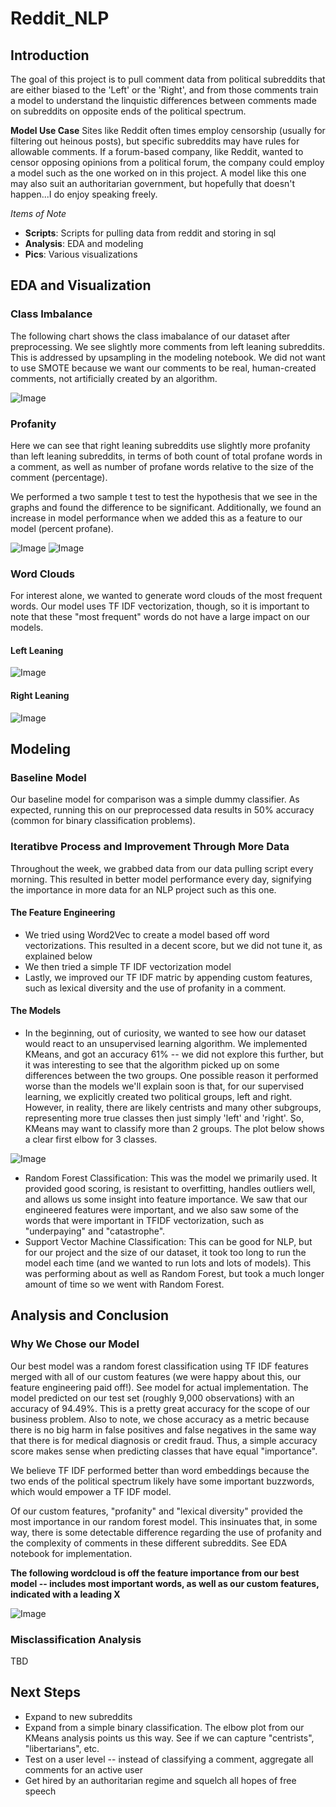 # Reddit_NLP

## Introduction

The goal of this project is to pull comment data from political subreddits that are either biased to the 'Left' or the 'Right', and from those comments train a model to understand the linquistic differences between comments made on subreddits on opposite ends of the political spectrum.

**Model Use Case**
Sites like Reddit often times employ censorship (usually for filtering out heinous posts), but specific subreddits may have rules for allowable comments. If a forum-based company, like Reddit, wanted to censor opposing opinions from a political forum, the company could employ a model such as the one worked on in this project. A model like this one may also suit an authoritarian government, but hopefully that doesn't happen...I do enjoy speaking freely.

*Items of Note*
  * **Scripts**: Scripts for pulling data from reddit and storing in sql
  * **Analysis**: EDA and modeling
  * **Pics**: Various visualizations
  
## EDA and Visualization

### Class Imbalance

The following chart shows the class imabalance of our dataset after preprocessing. We see slightly more comments from left leaning subreddits. This is addressed by upsampling in the modeling notebook. We did not want to use SMOTE because we want our comments to be real, human-created comments, not artificially created by an algorithm.

![Image](Pics/Class_Imbalance.png?raw=true)

### Profanity

Here we can see that right leaning subreddits use slightly more profanity than left leaning subreddits, in terms of both count of total profane words in a comment, as well as number of profane words relative to the size of the comment (percentage).

We performed a two sample t test to test the hypothesis that we see in the graphs and found the difference to be significant. Additionally, we found an increase in model performance when we added this as a feature to our model (percent profane).

![Image](Pics/Profanity_Violinplot.png?raw=true) 
![Image](Pics/Profanity.png?raw=true)

### Word Clouds

For interest alone, we wanted to generate word clouds of the most frequent words. Our model uses TF IDF vectorization, though, so it is important to note that these "most frequent" words do not have a large impact on our models. 
#### Left Leaning
![Image](Pics/left_wc_final.png?raw=true)

#### Right Leaning
![Image](Pics/right_wc_final.png?raw=true)


## Modeling

### Baseline Model

Our baseline model for comparison was a simple dummy classifier. As expected, running this on our preprocessed data results in 50% accuracy (common for binary classification problems).

### Iteratibve Process and Improvement Through More Data

Throughout the week, we grabbed data from our data pulling script every morning. This resulted in better model performance every day, signifying the importance in more data for an NLP project such as this one.

#### The Feature Engineering
 * We tried using Word2Vec to create a model based off word vectorizations. This resulted in a decent score, but we did not tune it, as explained below
 * We then tried a simple TF IDF vectorization model
 * Lastly, we improved our TF IDF matric by appending custom features, such as lexical diversity and the use of profanity in a comment.
 
#### The Models
 * In the beginning, out of curiosity, we wanted to see how our dataset would react to an unsupervised learning algorithm. We implemented KMeans, and got an accuracy 61% -- we did not explore this further, but it was interesting to see that the algorithm picked up on some differences between the two groups. One possible reason it performed worse than the models we'll explain soon is that, for our supervised learning, we explicitly created two political groups, left and right. However, in reality, there are likely centrists and many other subgroups, representing more true classes then just simply 'left' and 'right'. So, KMeans may want to classify more than 2 groups. The plot below shows a clear first elbow for 3 classes.
 
 ![Image](Pics/sil_score.png?raw=true)

 * Random Forest Classification: This was the model we primarily used. It provided good scoring, is resistant to overfitting, handles outliers well, and allows us some insight into feature importance. We saw that our engineered features were important, and we also saw some of the words that were important in TFIDF vectorization, such as "underpaying" and "catastrophe".
 * Support Vector Machine Classification: This can be good for NLP, but for our project and the size of our dataset, it took too long to run the model each time (and we wanted to run lots and lots of models). This was performing about as well as Random Forest, but took a much longer amount of time so we went with Random Forest.



## Analysis and Conclusion

### Why We Chose our Model

Our best model was a random forest classification using TF IDF features merged with all of our custom features (we were happy about this, our feature engineering paid off!). See model for actual implementation. The model predicted on our test set (roughly 9,000 observations) with an accuracy of 94.49%. This is a pretty great accuracy for the scope of our business problem. Also to note, we chose accuracy as a metric because there is no big harm in false positives and false negatives in the same way that there is for medical diagnosis or credit fraud. Thus, a simple accuracy score makes sense when predicting classes that have equal "importance". 

We believe TF IDF performed better than word embeddings because the two ends of the political spectrum likely have some important buzzwords, which would empower a TF IDF model.

Of our custom features, "profanity" and "lexical diversity" provided the most importance in our random forest model. This insinuates that, in some way, there is some detectable difference regarding the use of profanity and the complexity of comments in these different subreddits. See EDA notebook for implementation. 

**The following wordcloud is off the feature importance from our best model -- includes most important words, as well as our custom features, indicated with a leading X** 

![Image](Pics/top_words_wordcloud.png?raw=true)


### Misclassification Analysis

TBD


## Next Steps

* Expand to new subreddits
* Expand from a simple binary classification. The elbow plot from our KMeans analysis points us this way. See if we can capture "centrists", "libertarians", etc.
* Test on a user level -- instead of classifying a comment, aggregate all comments for an active user
* Get hired by an authoritarian regime and squelch all hopes of free speech
